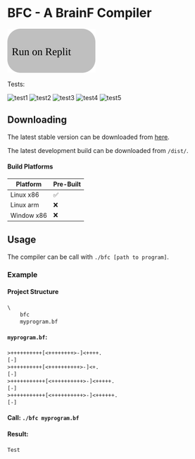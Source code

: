 # BFC - A BrainF Compiler

<a href="https://replit.com/@https12345678/BFC?lite=true#replit/runOnReplit.md"><img src="https://raw.githubusercontent.com/https123456789/BFC/main/github/runOnReplit.svg"></a>

Tests:

![test1](<https://bfc-test.https12345678.repl.co/badges/test1.svg>)
![test2](<https://bfc-test.https12345678.repl.co/badges/test2.svg>)
![test3](<https://bfc-test.https12345678.repl.co/badges/test3.svg>)
![test4](<https://bfc-test.https12345678.repl.co/badges/test4.svg>)
![test5](<https://bfc-test.https12345678.repl.co/badges/test5.svg>)

## Downloading

The latest stable version can be downloaded from [here](<>).

The latest development build can be downloaded from `/dist/`.

#### Build Platforms

|Platform|Pre-Built|
|--------|---------|
| Linux x86 | :white_check_mark: |
| Linux arm | :x: |
| Window x86 | :x: |

## Usage

The compiler can be call with `./bfc [path to program]`.

### Example

#### Project Structure

```
\
	bfc
	myprogram.bf
```

#### `myprogram.bf`:
```brainfuck
>++++++++++[<++++++++>-]<++++.
[-]
>++++++++++[<++++++++++>-]<+.
[-]
>+++++++++++[<++++++++++>-]<+++++.
[-]
>+++++++++++[<++++++++++>-]<++++++.
[-]
```

#### Call: `./bfc myprogram.bf`

#### Result:

```
Test
```
